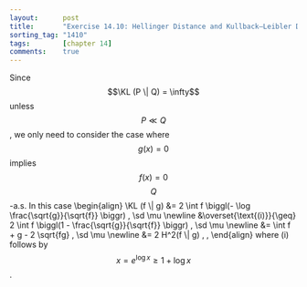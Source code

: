 ```yaml
---
layout:      post
title:       "Exercise 14.10: Hellinger Distance and Kullback–Leibler Divergence"
sorting_tag: "1410"
tags:        [chapter 14]
comments:    true
---
```


Since $$\KL (P \| Q) = \infty$$ unless $$P \ll Q$$, we only need to consider the
case where $$g(x) = 0$$ implies $$f(x) = 0$$ $$Q$$-a.s. In this case
\begin{align}
    \KL (f \\| g)
    &=
    2 \int f \biggl(- \log \frac{\sqrt{g}}{\sqrt{f}} \biggr) \, \sd \mu
    \newline
    &\overset{\text{(i)}}{\geq}
    2 \int f \biggl(1 - \frac{\sqrt{g}}{\sqrt{f}} \biggr) \, \sd \mu
    \newline
    &=
    \int f + g - 2 \sqrt{fg} \, \sd \mu
    \newline
    &=
    2 H^2(f \\| g)
    \, ,
\end{align}
where (i) follows by $$x = e^{\log x} \geq 1 + \log x$$.
